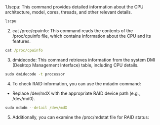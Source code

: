 ## 


1.lscpu: This command provides detailed information about the CPU architecture, model, cores, threads, and other relevant details.

```cmd
lscpu
```

2. cat /proc/cpuinfo: This command reads the contents of the /proc/cpuinfo file, which contains information about the CPU and its features.

```cmd
cat /proc/cpuinfo
```

3. dmidecode: This command retrieves information from the system DMI (Desktop Management Interface) table, including CPU details.

```cmd
sudo dmidecode -t processor
```

4. To check RAID information, you can use the mdadm command:

* Replace /dev/mdX with the appropriate RAID device path (e.g., /dev/md0).

```cmd
sudo mdadm --detail /dev/mdX
```

5. Additionally, you can examine the /proc/mdstat file for RAID status:

